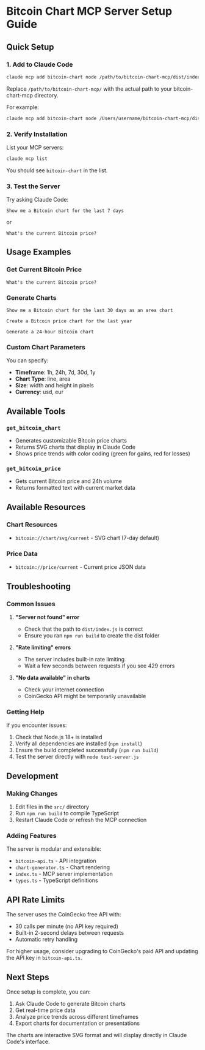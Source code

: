 # Bitcoin Chart MCP Server Setup Guide

## Quick Setup

### 1. Add to Claude Code

```bash
claude mcp add bitcoin-chart node /path/to/bitcoin-chart-mcp/dist/index.js
```

Replace `/path/to/bitcoin-chart-mcp/` with the actual path to your bitcoin-chart-mcp directory.

For example:
```bash
claude mcp add bitcoin-chart node /Users/username/bitcoin-chart-mcp/dist/index.js
```

### 2. Verify Installation

List your MCP servers:
```bash
claude mcp list
```

You should see `bitcoin-chart` in the list.

### 3. Test the Server

Try asking Claude Code:
```
Show me a Bitcoin chart for the last 7 days
```

or

```
What's the current Bitcoin price?
```

## Usage Examples

### Get Current Bitcoin Price

```
What's the current Bitcoin price?
```

### Generate Charts

```
Show me a Bitcoin chart for the last 30 days as an area chart
```

```
Create a Bitcoin price chart for the last year
```

```
Generate a 24-hour Bitcoin chart
```

### Custom Chart Parameters

You can specify:
- **Timeframe**: 1h, 24h, 7d, 30d, 1y
- **Chart Type**: line, area
- **Size**: width and height in pixels
- **Currency**: usd, eur

## Available Tools

### `get_bitcoin_chart`
- Generates customizable Bitcoin price charts
- Returns SVG charts that display in Claude Code
- Shows price trends with color coding (green for gains, red for losses)

### `get_bitcoin_price`
- Gets current Bitcoin price and 24h volume
- Returns formatted text with current market data

## Available Resources

### Chart Resources
- `bitcoin://chart/svg/current` - SVG chart (7-day default)

### Price Data
- `bitcoin://price/current` - Current price JSON data

## Troubleshooting

### Common Issues

1. **"Server not found" error**
   - Check that the path to `dist/index.js` is correct
   - Ensure you ran `npm run build` to create the dist folder

2. **"Rate limiting" errors**
   - The server includes built-in rate limiting
   - Wait a few seconds between requests if you see 429 errors

3. **"No data available" in charts**
   - Check your internet connection
   - CoinGecko API might be temporarily unavailable

### Getting Help

If you encounter issues:
1. Check that Node.js 18+ is installed
2. Verify all dependencies are installed (`npm install`)
3. Ensure the build completed successfully (`npm run build`)
4. Test the server directly with `node test-server.js`

## Development

### Making Changes

1. Edit files in the `src/` directory
2. Run `npm run build` to compile TypeScript
3. Restart Claude Code or refresh the MCP connection

### Adding Features

The server is modular and extensible:
- `bitcoin-api.ts` - API integration
- `chart-generator.ts` - Chart rendering
- `index.ts` - MCP server implementation
- `types.ts` - TypeScript definitions

## API Rate Limits

The server uses the CoinGecko free API with:
- 30 calls per minute (no API key required)
- Built-in 2-second delays between requests
- Automatic retry handling

For higher usage, consider upgrading to CoinGecko's paid API and updating the API key in `bitcoin-api.ts`.

## Next Steps

Once setup is complete, you can:
1. Ask Claude Code to generate Bitcoin charts
2. Get real-time price data
3. Analyze price trends across different timeframes
4. Export charts for documentation or presentations

The charts are interactive SVG format and will display directly in Claude Code's interface.